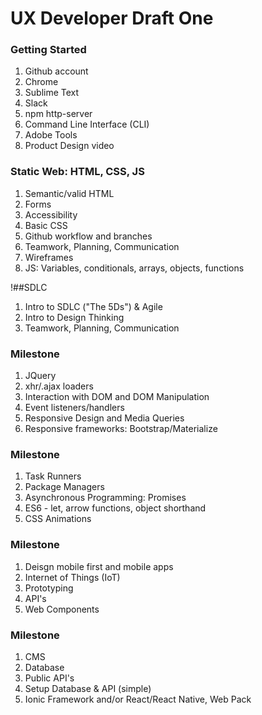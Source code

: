 # UX Developer Draft One

### Getting Started
1. Github account
1. Chrome
1. Sublime Text
1. Slack
1. npm http-server
1. Command Line Interface (CLI)
1. Adobe Tools
1. Product Design video

### Static Web: HTML, CSS, JS
1. Semantic/valid HTML
1. Forms
1. Accessibility
1. Basic CSS
1. Github workflow and branches
1. Teamwork, Planning, Communication
1. Wireframes
1. JS: Variables, conditionals, arrays, objects, functions

!##SDLC	
1. Intro to SDLC ("The 5Ds") & Agile
1. Intro to Design Thinking
1. Teamwork, Planning, Communication

### Milestone
1. JQuery
1. xhr/.ajax loaders
1. Interaction with DOM and DOM Manipulation
1. Event listeners/handlers
1. Responsive Design and Media Queries
1. Responsive frameworks: Bootstrap/Materialize

### Milestone
1. Task Runners
1. Package Managers
1. Asynchronous Programming: Promises
1. ES6 - let, arrow functions, object shorthand
1. CSS Animations

### Milestone
1. Deisgn mobile first and mobile apps
1. Internet of Things (IoT)
1. Prototyping
1. API's
1. Web Components

### Milestone 
1. CMS
1. Database
1. Public API's
1. Setup Database & API (simple)
1. Ionic Framework and/or React/React Native, Web Pack
